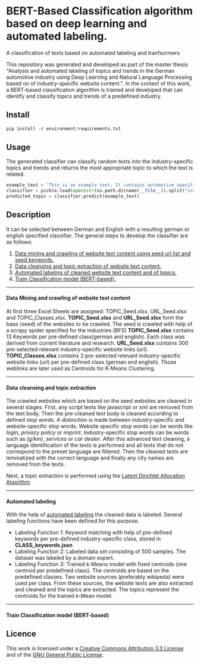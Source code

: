 # BERT-Based Classification algorithm based on deep learning and automated labeling.
A classification of texts based on automated labeling and tranfsormers

This repository was generated and developed as part of the master thesis "Analysis and automated labeling of topics and trends in the German
automotive industry using Deep Learning and Natural Language Processing based on of industry-specific website content.".
In the context of this work, a BERT-based classification algorithm is trained and developed that can identify and classify topics and trends of a predefined industry.

## Install
```python
pip install -r environment/requirements.txt
```

## Usage
The generated classifier can classify random texts into the industry-specific topics and trends and returns the most appropriate topic to which the text is related. 
```python
example_text = "This is an example text. It contains automotive specific words like battery, electrical, loading station, autonomic driving and many more car words."
classifier = pickle.load(open(str(os.path.dirname(__file__)).split("src")[0] + r"models/classifier.pkl", 'rb')) 
predicted_topic = classifier.predict(example_text)
```

## Description
It can be selected between German and English with a resulting german or english specified classifier.
The general steps to develop the classifier are as follows:

   1. [Data mining and crawling of website text content using seed url list and seed keywords.](#data-mining-and-crawling-of-website-text-content)
   2. [Data cleansing and topic extraction of website text content.](#data-cleansing-and-topic-extraction)
   3. [Automated labeling of cleaned website text content and of topics.](#automated-labeling)
   4. [Train Classification model (BERT-based).](#train-classification-model-(bERT-based))

***
#### Data Mining and crawling of website text content

   At first three Excel Sheets are assigned: TOPIC_Seed.xlsx, URL_Seed.xlsx and TOPIC_Classes.xlsx.
   **TOPIC_Seed.xlsx** and **URL_Seed.xlsx** form the base (seed) of the websites to be crawled. The seed is crawled with help of a scrapy spider specified for the industries.(BFS)
   **TOPIC_Seed.xlsx** contains 13 Keywords per pre-defined class(german and english). Each class was derived from current literature and research.
   **URL_Seed.xlsx** contains 300 pre-selected relevant industry-specific website links (url). 
   **TOPIC_Classes.xlsx** contains 2 pre-selected relevant industry-specific website links (url) per pre-defined class (german and english). Those weblinks are later used as Centroids for K-Means Clustering.
***
#### Data cleansing and topic extraction

   The crawled websites which are based on the seed websites are cleaned in several stages.
   First, any script texts like javascript or xml are removed from the text body. Then the pre-cleaned text body is cleaned according to defined stop words. A distinction is made between industry-specific and website-specific stop words. Website specific stop words can be words like *login*, *privacy policy* or *imprint*. Industry-specific stop words can be words such as *(g/km)*, *services* or *car dealer*. After this advanced text cleaning, a language identification of the texts is performed and all texts that do not correspond to the preset language are filtered. Then the cleaned texts are lemmatized with the correct language and finally any city names are removed from the texts. 

   Next, a topic extraction is performed using the [Latent Dirichlet Allocation Algorithm](https://scikit-learn.org/stable/modules/generated/sklearn.decomposition.LatentDirichletAllocation.html)
***
#### Automated labeling
   With the help of [automated labeling](https://www.snorkel.org/features/) the cleaned data is labeled. Several labeling functions have been defined for this purpose.
   * Labeling Function 1: Keyword matching with help of pre-defined keywords per pre-defined industry-specific class, stored in **CLASS_keywords.json**
   * Labeling Function 2: Labeled data set consisting of 500 samples. The dataset was labeled by a domain expert.
   * Labeling Function 3: Trained k-Means model with fixed centroids (one centroid per predefined class). The centroids are based on the predefined classes. Two website sources (preferably wikipeda) were used per class. From these sources, the website texts are also extracted and cleaned and the topics are extracted. The topics represent the centroids for the trained k-Mean model. 

    
***
#### Train Classification model (BERT-based)

## Licence
This work is licensed under a [Creative Commons Attribution 3.0 License](https://creativecommons.org/licenses/by/4.0/legalcode) and of the 
[GNU General Public License](http://www.gnu.org/licenses/).
